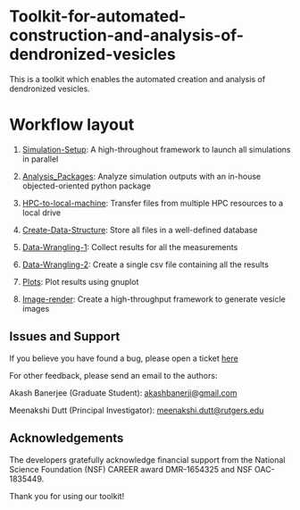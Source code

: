# Toolkit-for-automated-construction-and-analysis-of-dendronized-vesicles
This is a toolkit which enables the automated creation and analysis of dendronized vesicles.

# Workflow layout

1. [Simulation-Setup](Simulation-Setup): A high-throughout framework to launch all simulations in parallel

2. [Analysis_Packages](Analysis_Packages):  Analyze simulation outputs with an in-house objected-oriented python package

3. [HPC-to-local-machine](HPC-to-local-machine): Transfer files from multiple HPC resources to a local drive

4. [Create-Data-Structure](Create-Data-Structure): Store all files in a well-defined database

5. [Data-Wrangling-1](Data-Wrangling-1): Collect results for all the measurements

6. [Data-Wrangling-2](Data-Wrangling-2): Create a single csv file containing all the results

7. [Plots](Plots): Plot results using gnuplot

8. [Image-render](Image-render): Create a high-throughput framework to generate vesicle images

## Issues and Support

If you believe you have found a bug, please open a ticket [here](https://github.com/duttm/Toolkit-for-automated-construction-and-analysis-of-dendronized-vesicles/issues)

For other feedback, please send an email to the authors:

Akash Banerjee (Graduate Student): akashbanerji@gmail.com

Meenakshi Dutt (Principal Investigator): meenakshi.dutt@rutgers.edu 

## Acknowledgements

The developers gratefully acknowledge financial support from the National Science Foundation (NSF) CAREER award DMR-1654325 and NSF OAC-1835449.

Thank you for using our toolkit!
